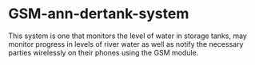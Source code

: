 # GSM-ann-dertank-system
This system is one that monitors the level of water in storage tanks, may monitor progress in levels of river water as well as notify the necessary parties wirelessly on their phones using the GSM module.
